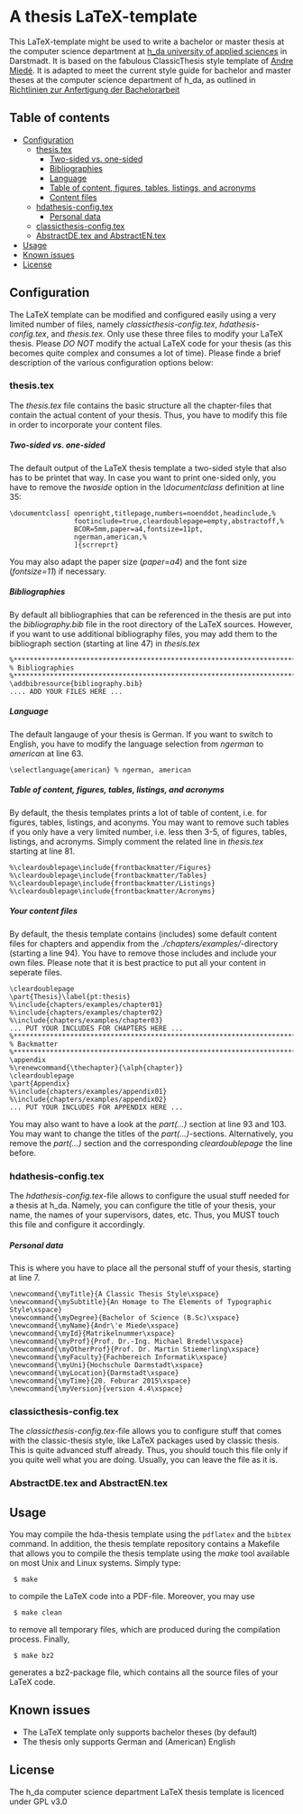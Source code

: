 # A thesis LaTeX-template

This LaTeX-template might be used to write a bachelor or master thesis at the computer science department at [h_da university of applied sciences](https://www.fbi.h-da.de/fbi.html "Hochschule Darmstadt, University of Applied Sciences") in Darstmadt. It is based on the fabulous ClassicThesis style template of [Andre Miedé](http://www.miede.de/ "Prof. Dr. Andre Miedé"). It is adapted to meet the current style guide for bachelor and master theses at the computer science department of h_da, as outlined in [Richtlinien zur Anfertigung der Bachelorarbeit](https://www.fbi.h-da.de/fileadmin/Inhalt/dokumente/Bachelor/BachelorProjekt/Richtlinien_Bachelorarbeit_070619.pdf)

## Table of contents

* [Configuration](#configuration)
  * [thesis.tex](#thesistex)
    * [Two-sided vs. one-sided](#two-sided-vs-one-sided)
    * [Bibliographies](#bibliographies)
    * [Language](#language)
    * [Table of content, figures, tables, listings, and acronyms](#table-of-content-figures-tables-listings-and-acronyms)
    * [Content files](#your-content-files)
  * [hdathesis-config.tex](#hdathesis-configtex)
    * [Personal data](#personal-data)
  * [classicthesis-config.tex](#classicthesis-configtex)
  * [AbstractDE.tex and AbstractEN.tex](#abstractdetex-and-abstractentex)
* [Usage](#usage)
* [Known issues](#known-issues)
* [License](#license)

## Configuration

The LaTeX template can be modified and configured easily using a very limited number of files, namely _classicthesis-config.tex_, _hdathesis-config.tex_, and _thesis.tex_. Only use these three files to modify your LaTeX thesis. Please _DO NOT_ modify the actual LaTeX code for your thesis (as this becomes quite complex and consumes a lot of time). 
Please finde a brief description of the various configuration options below:

### thesis.tex

The _thesis.tex_ file contains the basic structure all the chapter-files that contain the actual content of your thesis. Thus, you have to modify this file in order to incorporate your content files.

##### Two-sided vs. one-sided

The default output of the LaTeX thesis template a two-sided style that also has to be printet that way. In case you want to print one-sided only, you have to remove the _twoside_ option in the _\documentclass_ definition at line 35:

```
\documentclass[ openright,titlepage,numbers=noenddot,headinclude,%
                footinclude=true,cleardoublepage=empty,abstractoff,%
                BCOR=5mm,paper=a4,fontsize=11pt,
                ngerman,american,%
                ]{scrreprt}
``` 

You may also adapt the paper size (_paper=a4_) and the font size (_fontsize=11_) if necessary.

##### Bibliographies

By default all bibliographies that can be referenced in the thesis are put into the _bibliography.bib_ file in the root directory of the LaTeX sources. However, if you want to use additional bibliography files, you may add them to the bibliograph section (starting at line 47) in _thesis.tex_

```
%*************************************************************************
% Bibliographies
%*************************************************************************
\addbibresource{bibliography.bib}
.... ADD YOUR FILES HERE ...
```

##### Language

The default langauge of your thesis is German. If you want to switch to English, you have to modify the language selection from _ngerman_ to _american_ at line 63.

```
\selectlanguage{american} % ngerman, american
```

##### Table of content, figures, tables, listings, and acronyms

By default, the thesis templates prints a lot of table of content, i.e. for figures, tables, listings, and aconyms. You may want to remove such tables if you only have a very limited number, i.e. less then 3-5, of figures, tables, listings, and acronyms. Simply comment the related line in _thesis.tex_ starting at line 81.

```
%\cleardoublepage\include{frontbackmatter/Figures}
%\cleardoublepage\include{frontbackmatter/Tables}
%\cleardoublepage\include{frontbackmatter/Listings}
%\cleardoublepage\include{frontbackmatter/Acronyms}
```

##### Your content files

By default, the thesis template contains (includes) some default content files for chapters and appendix from the _./chapters/examples/_-directory (starting a line 94). You have to remove those includes and include your own files. Please note that it is best practice to put all your content in seperate files.

```
\cleardoublepage
\part{Thesis}\label{pt:thesis}
%\include{chapters/examples/chapter01}
%\include{chapters/examples/chapter02}
%\include{chapters/examples/chapter03}
... PUT YOUR INCLUDES FOR CHAPTERS HERE ...
%*************************************************************************
% Backmatter
%*************************************************************************
\appendix
%\renewcommand{\thechapter}{\alph{chapter}}
\cleardoublepage
\part{Appendix}
%\include{chapters/examples/appendix01}
%\include{chapters/examples/appendix02}
... PUT YOUR INCLUDES FOR APPENDIX HERE ...
```

You may also want to have a look at the _part(...)_ section at line 93 and 103. You may want to change the titles of the _part(...)_-sections. Alternatively, you remove the _part(...)_ section and the corresponding _cleardoublepage_ the line before.

### hdathesis-config.tex

The _hdathesis-config.tex_-file allows to configure the usual stuff needed for a thesis at h_da. Namely, you can configure the title of your thesis, your name, the names of your supervisors, dates, etc. Thus, you MUST touch this file and configure it accordingly.

##### Personal data

This is where you have to place all the personal stuff of your thesis, starting at line 7.

```
\newcommand{\myTitle}{A Classic Thesis Style\xspace}
\newcommand{\mySubtitle}{An Homage to The Elements of Typographic Style\xspace}
\newcommand{\myDegree}{Bachelor of Science (B.Sc)\xspace}
\newcommand{\myName}{Andr\'e Miede\xspace}
\newcommand{\myId}{Matrikelnummer\xspace}
\newcommand{\myProf}{Prof. Dr.-Ing. Michael Bredel\xspace}
\newcommand{\myOtherProf}{Prof. Dr. Martin Stiemerling\xspace}
\newcommand{\myFaculty}{Fachbereich Informatik\xspace}
\newcommand{\myUni}{Hochschule Darmstadt\xspace}
\newcommand{\myLocation}{Darmstadt\xspace}
\newcommand{\myTime}{20. Feburar 2015\xspace}
\newcommand{\myVersion}{version 4.4\xspace}
```

### classicthesis-config.tex

The _classicthesis-config.tex_-file allows you to configure stuff that comes with the classic-thesis style, like LaTeX packages used by classic thesis. This is quite advanced stuff already. Thus, you should touch this file only if you quite well what you are doing. Usually, you can leave the file as it is.

### AbstractDE.tex and AbstractEN.tex

## Usage

You may compile the hda-thesis template using the ```pdflatex``` and the ```bibtex``` command. In addition, the thesis template repository contains a Makefile that allows you to compile the thesis template using the _make_ tool available on most Unix and Linux systems. Simply type:

```
 $ make
```

to compile the LaTeX code into a PDF-file. Moreover, you may use

```
 $ make clean
```

to remove all temporary files, which are produced during the compilation process. Finally,

```
 $ make bz2
```

generates a bz2-package file, which contains all the source files of your LaTeX code.

## Known issues

* The LaTeX template only supports bachelor theses (by default)
* The thesis only supports German and (American) English

## License

The h_da computer science department LaTeX thesis template is licenced under GPL v3.0
